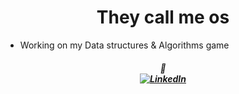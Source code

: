 <h1 align="center"> They call me os </h1>

- Working on my Data structures & Algorithms game


<h5 align="center">
📧<a href="ostheperson@gmail.com"></a>
<br>
<a href="https://www.linkedin.com/in/oluwaseyi-ojo/"><img alt="LinkedIn" src="https://img.shields.io/badge/linkedin%20-%230077B5.svg?&style=for-the-badge&logo=linkedin&logoColor=white"/></a>
<br>
</h5>
